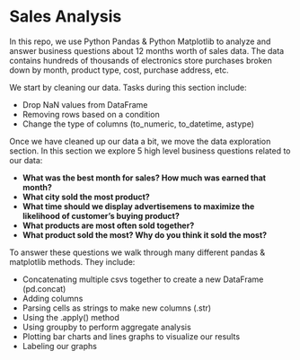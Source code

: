 # Sales Analysis
In this repo, we use Python Pandas & Python Matplotlib to analyze and answer business questions about 12 months worth of sales data. The data contains hundreds of thousands of electronics store purchases broken down by month, product type, cost, purchase address, etc.

We start by cleaning our data. Tasks during this section include:
 - Drop NaN values from DataFrame
 - Removing rows based on a condition
 - Change the type of columns (to_numeric, to_datetime, astype)

Once we have cleaned up our data a bit, we move the data exploration section. In this section we explore 5 high level business questions related to our data:

 - **What was the best month for sales? How much was earned that month?**
 - **What city sold the most product?**
 - **What time should we display advertisemens to maximize the likelihood of customer’s buying product?**
 - **What products are most often sold together?**
 - **What product sold the most? Why do you think it sold the most?**

To answer these questions we walk through many different pandas & matplotlib methods. They include:

 - Concatenating multiple csvs together to create a new DataFrame (pd.concat)
 - Adding columns
 - Parsing cells as strings to make new columns (.str)
 - Using the .apply() method
 - Using groupby to perform aggregate analysis
 - Plotting bar charts and lines graphs to visualize our results
 - Labeling our graphs



